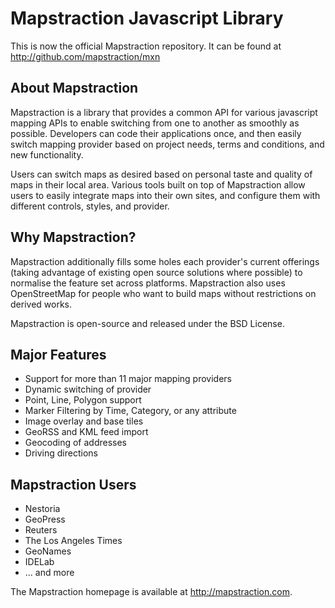 Mapstraction Javascript Library
===============================

This is now the official Mapstraction repository. It can be found at http://github.com/mapstraction/mxn

About Mapstraction
------------------

Mapstraction is a library that provides a common API for various javascript mapping APIs to enable switching from one to another as smoothly as possible. Developers can code their applications once, and then easily switch mapping provider based on project needs, terms and conditions, and new functionality.

Users can switch maps as desired based on personal taste and quality of maps in their local area. Various tools built on top of Mapstraction allow users to easily integrate maps into their own sites, and configure them with different controls, styles, and provider.

Why Mapstraction?
-----------------

Mapstraction additionally fills some holes each provider's current offerings (taking advantage of existing open source solutions where possible) to normalise the feature set across platforms. Mapstraction also uses OpenStreetMap for people who want to build maps without restrictions on derived works.

Mapstraction is open-source and released under the BSD License.

Major Features
--------------

* Support for more than 11 major mapping providers
* Dynamic switching of provider
* Point, Line, Polygon support
* Marker Filtering by Time, Category, or any attribute
* Image overlay and base tiles
* GeoRSS and KML feed import
* Geocoding of addresses
* Driving directions

Mapstraction Users
------------------

* Nestoria
* GeoPress
* Reuters
* The Los Angeles Times
* GeoNames
* IDELab
* ... and more


The Mapstraction homepage is available at http://mapstraction.com.
